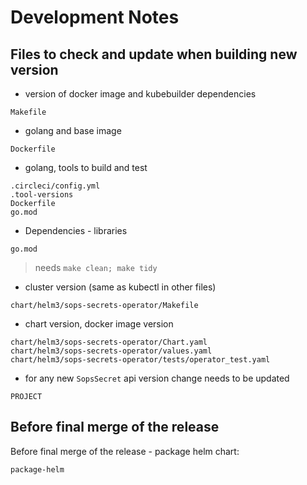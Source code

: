 # Development Notes

## Files to check and update when building new version

* version of docker image and kubebuilder dependencies

```
Makefile
```

* golang and base image

```
Dockerfile
```

* golang, tools to build and test

```
.circleci/config.yml
.tool-versions
Dockerfile
go.mod
```

* Dependencies - libraries

```
go.mod
```
> needs `make clean; make tidy`

* cluster version (same as kubectl in other files)

```
chart/helm3/sops-secrets-operator/Makefile
```

* chart version, docker image version

```
chart/helm3/sops-secrets-operator/Chart.yaml
chart/helm3/sops-secrets-operator/values.yaml
chart/helm3/sops-secrets-operator/tests/operator_test.yaml
```

* for any new `SopsSecret` api version change needs to be updated

```
PROJECT
```

## Before final merge of the release

Before final merge of the release - package helm chart:

```bash
package-helm
```
